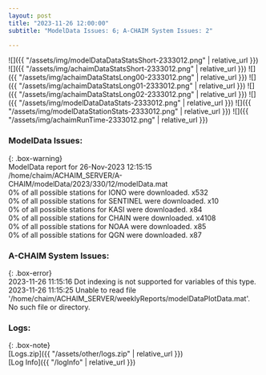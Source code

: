 ```yaml
---
layout: post
title: "2023-11-26 12:00:00"
subtitle: "ModelData Issues: 6; A-CHAIM System Issues: 2"

---
```


![]({{ "/assets/img/modelDataDataStatsShort-2333012.png" | relative_url }})
![]({{ "/assets/img/achaimDataStatsShort-2333012.png" | relative_url }})
![]({{ "/assets/img/achaimDataStatsLong00-2333012.png" | relative_url }})
![]({{ "/assets/img/achaimDataStatsLong01-2333012.png" | relative_url }})
![]({{ "/assets/img/achaimDataStatsLong02-2333012.png" | relative_url }})
![]({{ "/assets/img/modelDataDataStats-2333012.png" | relative_url }})
![]({{ "/assets/img/modelDataStationStats-2333012.png" | relative_url }})
![]({{ "/assets/img/achaimRunTime-2333012.png" | relative_url }})


### ModelData Issues:  
  
{: .box-warning}  
 ModelData report for 26-Nov-2023 12:15:15   
 /home/chaim/ACHAIM_SERVER/A-CHAIM/modelData/2023/330/12/modelData.mat   
 0% of all possible stations for IONO were downloaded. x532   
 0% of all possible stations for SENTINEL were downloaded. x10   
 0% of all possible stations for KASI were downloaded. x84   
 0% of all possible stations for CHAIN were downloaded. x4108   
 0% of all possible stations for NOAA were downloaded. x85   
 0% of all possible stations for QGN were downloaded. x87   
  
### A-CHAIM System Issues:  
  
{: .box-error}  
2023-11-26 11:15:16 Dot indexing is not supported for variables of this type.  
2023-11-26 11:15:25 Unable to read file '/home/chaim/ACHAIM_SERVER/weeklyReports/modelDataPlotData.mat'. No such file or directory.  

### Logs:  
  
{: .box-note}  
[Logs.zip]({{ "/assets/other/logs.zip" | relative_url }})  
[Log Info]({{ "/logInfo" | relative_url }})  
